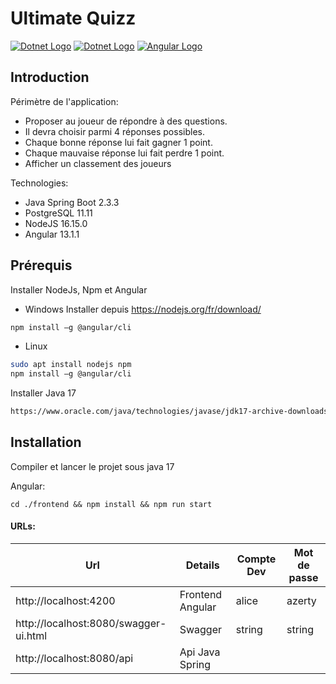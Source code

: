 # Ultimate Quizz

[![Dotnet Logo](https://www.vectorlogo.zone/logos/springio/springio-icon.svg)](https://spring.io/)
[![Dotnet Logo](https://www.vectorlogo.zone/logos/postgresql/postgresql-icon.svg)](https://www.postgresql.org/)
[![Angular Logo](https://www.vectorlogo.zone/logos/angular/angular-icon.svg)](https://angular.io/)

## Introduction

Périmètre de l'application:

- Proposer au joueur de répondre à des questions.
- Il devra choisir parmi 4 réponses possibles.
- Chaque bonne réponse lui fait gagner 1 point.
- Chaque mauvaise réponse lui fait perdre 1 point.
- Afficher un classement des joueurs


Technologies:
- Java Spring Boot 2.3.3
- PostgreSQL 11.11
- NodeJS 16.15.0
- Angular 13.1.1


## Prérequis
Installer NodeJs, Npm et Angular
- Windows
Installer depuis https://nodejs.org/fr/download/
``` bash
npm install –g @angular/cli
``` 
- Linux
``` bash
sudo apt install nodejs npm
npm install –g @angular/cli
``` 

Installer Java 17
``` bash
https://www.oracle.com/java/technologies/javase/jdk17-archive-downloads.html
```

## Installation
Compiler et lancer le projet sous java 17

Angular:
```
cd ./frontend && npm install && npm run start
```

#### URLs:

| Url      | Details   | Compte Dev| Mot de passe
|----------|-----------|-----------|-----------|
|http://localhost:4200| Frontend Angular|alice|azerty
|http://localhost:8080/swagger-ui.html| Swagger|string|string
|http://localhost:8080/api| Api Java Spring|